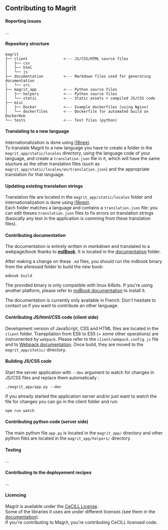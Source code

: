 ## Contributing to Magrit

#### Reporting issues

...

#### Repository structure

```
magrit
├── client                <--- JS/CSS/HTML source files
│   ├── css
│   ├── html
│   └── js
├── documentation         <--- Markdown files used for generating documentation
│   └── src
├── magrit_app            <--- Python source files
│   ├── helpers           <--- Python source files
│   └── static            <--- Static assets + compiled JS/CSS code
├── misc            
│   ├── Docker            <--- Example dockerfiles (using Nginx)
│   └── dockerfiles       <--- Dockerfile for automated build on DockerHub
└── tests                 <--- Test files (python)
```


#### Translating to a new language

Internationalization is done using [i18next](https://www.i18next.com/).  
To translate Magrit to a new language you have to create a folder in the `magrit_app/static/locales` directory, using the language code of your language, and create a `translation.json` file in it, which will have the same stucture as the other translation files (such as `magrit_app/static/locales/en/translation.json`) and the appropriate translation for that language.


#### Updating existing translation strings

Translation file are located in the `magrit_app/static/locales` folder and internationalization is done using [i18next](https://www.i18next.com/).  
Each folder matches a language and contains a `translation.json` file: you can edit theses `translation.json` files to fix errors on translation strings (basically any text in the application is comming from these translation files).

#### Contributing documentation

The documentation is entirely written in *markdown* and translated to a webpage/book thanks to [**mdBook**](https://github.com/rust-lang-nursery/mdBook). It is located in the [documentation](https://github.com/riatelab/magrit/tree/master/documentation/) folder.  

After making a change on these `.md` files, you should run the mdbook binary from the aforesaid folder to build the new book:
```
mdbook build
```
The provided binary is only compatible with linux 64bits. If you're using another platform, please refer to [mdBook documentation](https://github.com/rust-lang-nursery/mdBook#installation) to install it.

The documentation is currently only available in French. Don't hesitate to contact us if you want to contribute an other language.

#### Contributing JS/html/CSS code (client side)

Development version of JavaScript, CSS and HTML files are located in the `client` folder.
Transpilation from ES6 to ES5 (+ some other operations) are instrumented by `webpack`. Please refer to the `client/webpack.config.js` file and to [Webpack documentation](https://webpack.js.org/configuration/).
Once build, they are moved to the `magrit_app/static/` directory.


#### Building JS/CSS code

Start the server application with `--dev` argument to watch for changes in JS/CSS files and replace them automatically :
```
./magrit_app/app.py --dev
```

If you already started the application server and/or just want to watch the file for changes you can go in the client folder
and run:
```
npm run watch
```

#### Contributing python code (server side)

The main python file `app.py` is located in the `magrit_app/` directory and other python files are located in the `magrit_app/helpers/` directory.

#### Testing

...

#### Contributing to the deployement recipes

...

#### Licencing

Magrit is available under the [CeCILL License](www.cecill.info).  
Some of the libraries it uses are under different licenses (see them in the [documentation](http://magrit.cnrs.fr/static/book/licenses_fr.html)).  
If you're contributing to Magrit, you're contributing CeCILL licensed code.  
